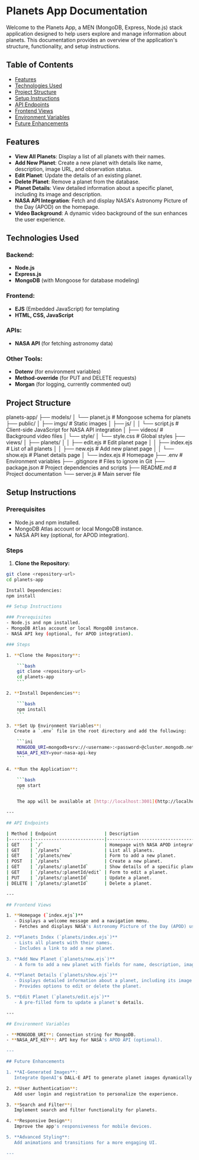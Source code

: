 # Planets App Documentation

Welcome to the Planets App, a MEN (MongoDB, Express, Node.js) stack application designed to help users explore and manage information about planets. This documentation provides an overview of the application's structure, functionality, and setup instructions.

## Table of Contents

- [Features](#features)
- [Technologies Used](#technologies-used)
- [Project Structure](#project-structure)
- [Setup Instructions](#setup-instructions)
- [API Endpoints](#api-endpoints)
- [Frontend Views](#frontend-views)
- [Environment Variables](#environment-variables)
- [Future Enhancements](#future-enhancements)

## Features

- **View All Planets**: Display a list of all planets with their names.
- **Add New Planet**: Create a new planet with details like name, description, image URL, and observation status.
- **Edit Planet**: Update the details of an existing planet.
- **Delete Planet**: Remove a planet from the database.
- **Planet Details**: View detailed information about a specific planet, including its image and description.
- **NASA API Integration**: Fetch and display NASA's Astronomy Picture of the Day (APOD) on the homepage.
- **Video Background**: A dynamic video background of the sun enhances the user experience.

## Technologies Used

### Backend:

- **Node.js**
- **Express.js**
- **MongoDB** (with Mongoose for database modeling)

### Frontend:

- **EJS** (Embedded JavaScript) for templating
- **HTML, CSS, JavaScript**

### APIs:

- **NASA API** (for fetching astronomy data)

### Other Tools:

- **Dotenv** (for environment variables)
- **Method-override** (for PUT and DELETE requests)
- **Morgan** (for logging, currently commented out)

## Project Structure

planets-app/ ├── models/ │ └── planet.js # Mongoose schema for planets ├── public/ │ ├── imgs/ # Static images │ ├── js/ │ │ └── script.js # Client-side JavaScript for NASA API integration │ ├── videos/ # Background video files │ └── style/ │ └── style.css # Global styles ├── views/ │ ├── planets/ │ │ ├── edit.ejs # Edit planet page │ │ ├── index.ejs # List of all planets │ │ ├── new.ejs # Add new planet page │ │ └── show.ejs # Planet details page │ └── index.ejs # Homepage ├── .env # Environment variables ├── .gitignore # Files to ignore in Git ├── package.json # Project dependencies and scripts ├── README.md # Project documentation └── server.js # Main server file

## Setup Instructions

### Prerequisites
- Node.js and npm installed.
- MongoDB Atlas account or local MongoDB instance.
- NASA API key (optional, for APOD integration).

### Steps

1. **Clone the Repository:**

```bash
git clone <repository-url>
cd planets-app

Install Dependencies:
npm install

## Setup Instructions

### Prerequisites
- Node.js and npm installed.
- MongoDB Atlas account or local MongoDB instance.
- NASA API key (optional, for APOD integration).

### Steps

1. **Clone the Repository**:

    ```bash
    git clone <repository-url>
    cd planets-app
    ```

2. **Install Dependencies**:

    ```bash
    npm install
    ```

3. **Set Up Environment Variables**:  
   Create a `.env` file in the root directory and add the following:

    ```ini
    MONGODB_URI=mongodb+srv://<username>:<password>@cluster.mongodb.net/planets?retryWrites=true
    NASA_API_KEY=your-nasa-api-key
    ```

4. **Run the Application**:

    ```bash
    npm start
    ```

    The app will be available at [http://localhost:3001](http://localhost:3001).

---

## API Endpoints

| Method | Endpoint                  | Description                                       |
|--------|---------------------------|---------------------------------------------------|
| GET    | `/`                       | Homepage with NASA APOD integration.              |
| GET    | `/planets`                | List all planets.                                |
| GET    | `/planets/new`            | Form to add a new planet.                        |
| POST   | `/planets`                | Create a new planet.                             |
| GET    | `/planets/:planetId`      | Show details of a specific planet.               |
| GET    | `/planets/:planetId/edit` | Form to edit a planet.                           |
| PUT    | `/planets/:planetId`      | Update a planet.                                 |
| DELETE | `/planets/:planetId`      | Delete a planet.                                 |

---

## Frontend Views

1. **Homepage (`index.ejs`)**  
   - Displays a welcome message and a navigation menu.
   - Fetches and displays NASA's Astronomy Picture of the Day (APOD) using the NASA API.

2. **Planets Index (`planets/index.ejs`)**  
   - Lists all planets with their names.
   - Includes a link to add a new planet.

3. **Add New Planet (`planets/new.ejs`)**  
   - A form to add a new planet with fields for name, description, image URL, and observation status.

4. **Planet Details (`planets/show.ejs`)**  
   - Displays detailed information about a planet, including its image and description.
   - Provides options to edit or delete the planet.

5. **Edit Planet (`planets/edit.ejs`)**  
   - A pre-filled form to update a planet's details.

---

## Environment Variables

- **MONGODB_URI**: Connection string for MongoDB.
- **NASA_API_KEY**: API key for NASA's APOD API (optional).

---

## Future Enhancements

1. **AI-Generated Images**:  
   Integrate OpenAI's DALL·E API to generate planet images dynamically.

2. **User Authentication**:  
   Add user login and registration to personalize the experience.

3. **Search and Filter**:  
   Implement search and filter functionality for planets.

4. **Responsive Design**:  
   Improve the app's responsiveness for mobile devices.

5. **Advanced Styling**:  
   Add animations and transitions for a more engaging UI.

---
